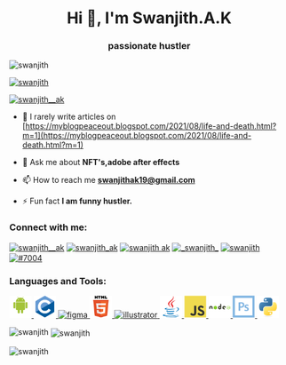 <h1 align="center">Hi 👋, I'm Swanjith.A.K</h1>
<h3 align="center">passionate hustler</h3>

<p align="left"> <img src="https://komarev.com/ghpvc/?username=swanjith&label=Profile%20views&color=0e75b6&style=flat" alt="swanjith" /> </p>

<p align="left"> <a href="https://github.com/ryo-ma/github-profile-trophy"><img src="https://github-profile-trophy.vercel.app/?username=swanjith" alt="swanjith" /></a> </p>

<p align="left"> <a href="https://twitter.com/swanjith__ak" target="blank"><img src="https://img.shields.io/twitter/follow/swanjith__ak?logo=twitter&style=for-the-badge" alt="swanjith__ak" /></a> </p>

- 📝 I rarely write articles on [https://myblogpeaceout.blogspot.com/2021/08/life-and-death.html?m=1](https://myblogpeaceout.blogspot.com/2021/08/life-and-death.html?m=1)

- 💬 Ask me about **NFT's,adobe after effects**

- 📫 How to reach me **swanjithak19@gmail.com**

- ⚡ Fun fact **I am funny hustler.**

<h3 align="left">Connect with me:</h3>
<p align="left">
<a href="https://twitter.com/swanjith__ak" target="blank"><img align="center" src="https://raw.githubusercontent.com/rahuldkjain/github-profile-readme-generator/master/src/images/icons/Social/twitter.svg" alt="swanjith__ak" height="30" width="40" /></a>
<a href="https://linkedin.com/in/swanjith_ak" target="blank"><img align="center" src="https://raw.githubusercontent.com/rahuldkjain/github-profile-readme-generator/master/src/images/icons/Social/linked-in-alt.svg" alt="swanjith_ak" height="30" width="40" /></a>
<a href="https://fb.com/swanjith ak" target="blank"><img align="center" src="https://raw.githubusercontent.com/rahuldkjain/github-profile-readme-generator/master/src/images/icons/Social/facebook.svg" alt="swanjith ak" height="30" width="40" /></a>
<a href="https://instagram.com/_swanjith_" target="blank"><img align="center" src="https://raw.githubusercontent.com/rahuldkjain/github-profile-readme-generator/master/src/images/icons/Social/instagram.svg" alt="_swanjith_" height="30" width="40" /></a>
<a href="https://www.youtube.com/c/swanjith" target="blank"><img align="center" src="https://raw.githubusercontent.com/rahuldkjain/github-profile-readme-generator/master/src/images/icons/Social/youtube.svg" alt="swanjith" height="30" width="40" /></a>
<a href="https://discord.gg/#7004" target="blank"><img align="center" src="https://raw.githubusercontent.com/rahuldkjain/github-profile-readme-generator/master/src/images/icons/Social/discord.svg" alt="#7004" height="30" width="40" /></a>
</p>

<h3 align="left">Languages and Tools:</h3>
<p align="left"> <a href="https://developer.android.com" target="_blank" rel="noreferrer"> <img src="https://raw.githubusercontent.com/devicons/devicon/master/icons/android/android-original-wordmark.svg" alt="android" width="40" height="40"/> </a> <a href="https://www.cprogramming.com/" target="_blank" rel="noreferrer"> <img src="https://raw.githubusercontent.com/devicons/devicon/master/icons/c/c-original.svg" alt="c" width="40" height="40"/> </a> <a href="https://www.figma.com/" target="_blank" rel="noreferrer"> <img src="https://www.vectorlogo.zone/logos/figma/figma-icon.svg" alt="figma" width="40" height="40"/> </a> <a href="https://www.w3.org/html/" target="_blank" rel="noreferrer"> <img src="https://raw.githubusercontent.com/devicons/devicon/master/icons/html5/html5-original-wordmark.svg" alt="html5" width="40" height="40"/> </a> <a href="https://www.adobe.com/in/products/illustrator.html" target="_blank" rel="noreferrer"> <img src="https://www.vectorlogo.zone/logos/adobe_illustrator/adobe_illustrator-icon.svg" alt="illustrator" width="40" height="40"/> </a> <a href="https://www.java.com" target="_blank" rel="noreferrer"> <img src="https://raw.githubusercontent.com/devicons/devicon/master/icons/java/java-original.svg" alt="java" width="40" height="40"/> </a> <a href="https://developer.mozilla.org/en-US/docs/Web/JavaScript" target="_blank" rel="noreferrer"> <img src="https://raw.githubusercontent.com/devicons/devicon/master/icons/javascript/javascript-original.svg" alt="javascript" width="40" height="40"/> </a> <a href="https://nodejs.org" target="_blank" rel="noreferrer"> <img src="https://raw.githubusercontent.com/devicons/devicon/master/icons/nodejs/nodejs-original-wordmark.svg" alt="nodejs" width="40" height="40"/> </a> <a href="https://www.photoshop.com/en" target="_blank" rel="noreferrer"> <img src="https://raw.githubusercontent.com/devicons/devicon/master/icons/photoshop/photoshop-line.svg" alt="photoshop" width="40" height="40"/> </a> <a href="https://www.python.org" target="_blank" rel="noreferrer"> <img src="https://raw.githubusercontent.com/devicons/devicon/master/icons/python/python-original.svg" alt="python" width="40" height="40"/> </a> </p>

<p><img align="left" src="https://github-readme-stats.vercel.app/api/top-langs?username=swanjith&show_icons=true&locale=en&layout=compact" alt="swanjith" /></p>

<p>&nbsp;<img align="center" src="https://github-readme-stats.vercel.app/api?username=swanjith&show_icons=true&locale=en" alt="swanjith" /></p>

<p><img align="center" src="https://github-readme-streak-stats.herokuapp.com/?user=swanjith&" alt="swanjith" /></p>
